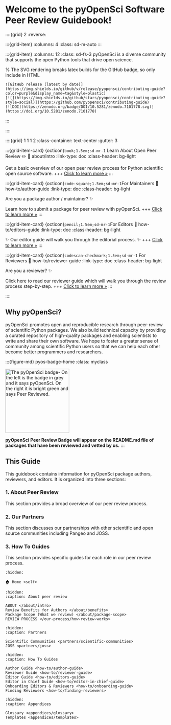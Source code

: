 # Welcome to the pyOpenSci Software Peer Review Guidebook!

::::{grid} 2
:reverse:

:::{grid-item}
:columns: 4
:class: sd-m-auto
:::  

:::{grid-item}
:columns: 12
:class: sd-fs-3
pyOpenSci is a diverse community that supports the open Python tools that 
drive open science.

% The SVG rendering breaks latex builds for the GitHub badge, so only include in HTML
```{only} html
![GitHub release (latest by date)](https://img.shields.io/github/v/release/pyopensci/contributing-guide?color=purple&display_name=tag&style=plastic)
[![](https://img.shields.io/github/stars/pyopensci/contributing-guide?style=social)](https://github.com/pyopensci/contributing-guide)
[![DOI](https://zenodo.org/badge/DOI/10.5281/zenodo.7101778.svg)](https://doi.org/10.5281/zenodo.7101778)
```
:::

::::
<!-- I think this is the end of the header - below begins the next grid-->

::::{grid} 1 1 1 2
:class-container: text-center
:gutter: 3

:::{grid-item-card} {octicon}`book;1.5em;sd-mr-1` Learn About Open Peer Review ✏️
:link: about/intro
:link-type: doc
:class-header: bg-light

Get a basic overview of our open peer review process for Python scientific open source
software.
+++
[Click to learn more »](about/intro)
:::

:::{grid-item-card} {octicon}`code-square;1.5em;sd-mr-1`For Maintainers
:link: how-to/author-guide
:link-type: doc
:class-header: bg-light

Are you a package author / maintainer? ✨

Learn how to submit a package for peer review with pyOpenSci.
+++
[Click to learn more »](how-to/author-guide)
:::

:::{grid-item-card} {octicon}`pencil;1.5em;sd-mr-1`For Editors
:link: how-to/editors-guide
:link-type: doc
:class-header: bg-light

 ✨ Our editor guide will walk you through the editorial process. ✨ 
+++
[Click to learn more »](how-to/editors-guide)
:::

:::{grid-item-card} {octicon}`codescan-checkmark;1.5em;sd-mr-1` For Reviewers
:link: how-to/reviewer-guide
:link-type: doc
:class-header: bg-light

Are you a reviewer? ✨

Click here to read our reviewer guide which will walk you through the review
process step-by-step.
+++
[Click to learn more »](how-to/editors-guide)
:::

::::


## Why pyOpenSci?
pyOpenSci promotes open and reproducible research through peer-review of 
scientific Python packages. We also build technical capacity by providing a 
curated repository of high-quality packages and enabling scientists to write 
and share their own software. We hope to foster a greater sense of community 
among scientific Python users so that we can help each other become better 
programmers and researchers.

:::{figure-md} pyos-badge-home
:class: myclass

<img src="https://tinyurl.com/y22nb8up" alt="The pyOpenSci badge- On the left is the badge in grey and it says pyOpenSci. On the right it is bright green and says Peer Reviewed." class="bg-primary mb-1" width="200px">

**pyOpenSci Peer Review Badge will appear on the README.md file of packages that have been 
reviewed and vetted by us.**
:::

## This Guide
This guidebook contains information for pyOpenSci package authors, reviewers, 
and editors. It is organized into three sections:

### 1. About Peer Review
This section provides a broad overview of our peer review process. 


### 2. Our Partners
This section discusses our partnerships with other scientific and open source 
communities including Pangeo and JOSS. 

### 3. How To Guides
This section provides specific guides for each role in our peer review process. 


```{toctree}
:hidden:

🏠 Home <self>
```

```{toctree}
:hidden:
:caption: About peer review

ABOUT </about/intro>
Review Benefits for Authors </about/benefits>
Package Scope (What we review) </about/package-scope>
REVIEW PROCESS </our-process/how-review-works>
```


```{toctree}
:hidden:
:caption: Partners

Scientific Communities <partners/scientific-communities>
JOSS <partners/joss>
```

```{toctree}
:hidden:
:caption: How To Guides

Author Guide <how-to/author-guide>
Reviewer Guide <how-to/reviewer-guide>
Editor Guide <how-to/editors-guide>
Editor in Chief Guide <how-to/editor-in-chief-guide>
Onboarding Editors & Reviewers <how-to/onboarding-guide>
Finding Reviewers <how-to/finding-reviewers>
```

```{toctree}
:hidden:
:caption: Appendices

Glossary <appendices/glossary>
Templates <appendices/templates>
```


